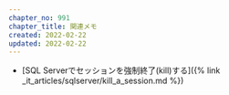 ```yaml
---
chapter_no: 991
chapter_title: 関連メモ
created: 2022-02-22
updated: 2022-02-22
---
```

- [SQL Serverでセッションを強制終了(kill)する]({% link _it_articles/sqlserver/kill_a_session.md %})